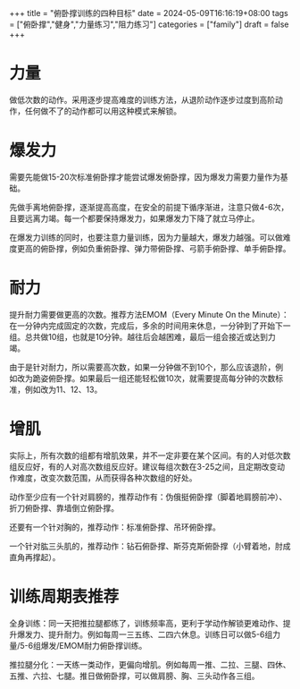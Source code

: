 +++
title = "俯卧撑训练的四种目标"
date = 2024-05-09T16:16:19+08:00
tags = ["俯卧撑","健身","力量练习","阻力练习"]
categories = ["family"]
draft = false
+++
# 力量

做低次数的动作。采用逐步提高难度的训练方法，从退阶动作逐步过度到高阶动作，任何做不了的动作都可以用这种模式来解锁。

# 爆发力

需要先能做15-20次标准俯卧撑才能尝试爆发俯卧撑，因为爆发力需要力量作为基础。

先做手离地俯卧撑，逐渐提高高度，在安全的前提下循序渐进，注意只做4-6次，且要远离力竭。每一个都要保持爆发力，如果爆发力下降了就立马停止。

在爆发力训练的同时，也要注意力量训练，因为力量越大，爆发力越强。可以做难度更高的俯卧撑，例如负重俯卧撑、弹力带俯卧撑、弓箭手俯卧撑、单手俯卧撑。
# 耐力

提升耐力需要做更高的次数。推荐方法EMOM（Every Minute On the Minute）：在一分钟内完成固定的次数，完成后，多余的时间用来休息，一分钟到了开始下一组。总共做10组，也就是10分钟。越往后会越困难，最后一组会接近或达到力竭。

由于是针对耐力，所以需要高次数，如果一分钟做不到10个，那么应该退阶，例如改为跪姿俯卧撑。如果最后一组还能轻松做10次，就需要提高每分钟的次数标准，例如改为11、12、13。
# 增肌

实际上，所有次数的组都有增肌效果，并不一定非要在某个区间。有的人对低次数组反应好，有的人对高次数组反应好。建议每组次数在3-25之间，且定期改变动作难度，改变次数范围，从而获得各种次数组的好处。

动作至少应有一个针对肩膀的，推荐动作有：伪俄挺俯卧撑（脚着地肩膀前冲）、折刀俯卧撑、靠墙倒立俯卧撑。

还要有一个针对胸的，推荐动作：标准俯卧撑、吊环俯卧撑。

一个针对肱三头肌的，推荐动作：钻石俯卧撑、斯芬克斯俯卧撑（小臂着地，肘成直角再撑起）。
# 训练周期表推荐

全身训练：同一天把推拉腿都练了，训练频率高，更利于学动作解锁更难动作、提升爆发力、提升耐力。例如每周一三五练、二四六休息。训练日可以做5-6组力量/5-6组爆发/EMOM耐力俯卧撑训练。

推拉腿分化：一天练一类动作，更偏向增肌。例如每周一推、二拉、三腿、四休、五推、六拉、七腿。推日做俯卧撑，可以做肩膀、胸、三头动作各三组。